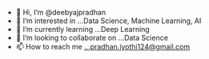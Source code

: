 - 👋 Hi, I’m @deebyajpradhan
- 👀 I’m interested in ...Data Science, Machine Learning, AI
- 🌱 I’m currently learning ...Deep Learning
- 💞️ I’m looking to collaborate on ...Data Science
- 📫 How to reach me ...pradhan.jyothi124@gmail.com

<!---
deebyajpradhan/deebyajpradhan is a ✨ special ✨ repository because its `README.md` (this file) appears on your GitHub profile.
You can click the Preview link to take a look at your changes.
--->
